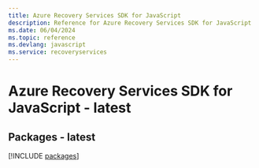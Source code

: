 ```yaml
---
title: Azure Recovery Services SDK for JavaScript
description: Reference for Azure Recovery Services SDK for JavaScript
ms.date: 06/04/2024
ms.topic: reference
ms.devlang: javascript
ms.service: recoveryservices
---
```

# Azure Recovery Services SDK for JavaScript - latest
## Packages - latest
[!INCLUDE [packages](recovery-services-index.md)]